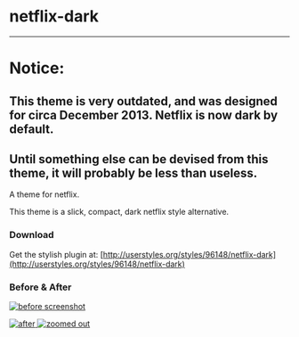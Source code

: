 # netflix-dark
---

# Notice:  
## This theme is very outdated, and was designed for circa December 2013. Netflix is now dark by default.  
## Until something else can be devised from this theme, it will probably be less than useless.

A theme for netflix.

This theme is a slick, compact, dark netflix style alternative.

### Download
Get the stylish plugin at: [http://userstyles.org/styles/96148/netflix-dark](http://userstyles.org/styles/96148/netflix-dark)

### Before & After

 [ ![before screenshot](https://raw.github.com/StylishThemes/netflix-dark/master/images/before_screenshot_thumb.png) ](https://raw.github.com/StylishThemes/netflix-dark/master/images/before_screenshot.png)

 [ ![after](https://raw.github.com/StylishThemes/netflix-dark/master/images/after_screenshot_thumb.png) ](https://raw.github.com/StylishThemes/netflix-dark/master/images/after_screenshot.png)
 [ ![zoomed out](https://raw.github.com/StylishThemes/netflix-dark/master/images/after_zoomedout_screenshot_thumb.png) ](https://raw.github.com/StylishThemes/netflix-dark/master/images/after_zoomedout_screenshot.png)
